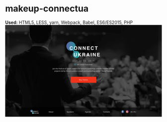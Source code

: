 # makeup-connectua

**Used:** HTML5, LESS, yarn, Webpack, Babel, ES6/ES2015, PHP<br>
<img src="connectukraine.jpg">